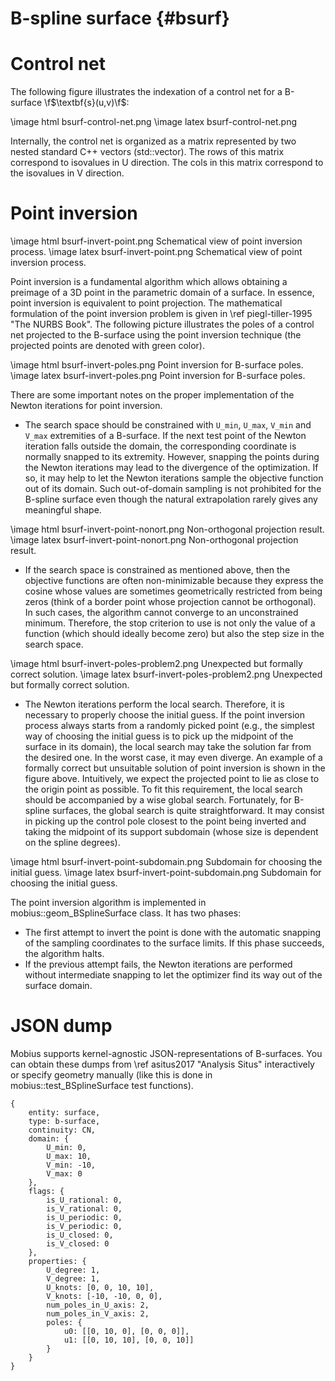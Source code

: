 B-spline surface {#bsurf}
=========================

# Control net

The following figure illustrates the indexation of a control
net for a B-surface \f$\textbf{s}(u,v)\f$:

\image html bsurf-control-net.png
\image latex bsurf-control-net.png

Internally, the control net is organized as a matrix represented by two nested
standard C++ vectors (std::vector). The rows of this matrix correspond to
isovalues in U direction. The cols in this matrix correspond to the isovalues
in V direction.

# Point inversion

\image html bsurf-invert-point.png Schematical view of point inversion process.
\image latex bsurf-invert-point.png Schematical view of point inversion process.

Point inversion is a fundamental algorithm which allows obtaining a preimage
of a 3D point in the parametric domain of a surface. In essence, point inversion
is equivalent to point projection. The mathematical formulation of the point
inversion problem is given in \ref piegl-tiller-1995 "The NURBS Book". The following
picture illustrates the poles of a control net projected to the B-surface using
the point inversion technique (the projected points are denoted with green color).

\image html bsurf-invert-poles.png Point inversion for B-surface poles.
\image latex bsurf-invert-poles.png Point inversion for B-surface poles.

There are some important notes on the proper implementation of the Newton iterations
for point inversion.

- The search space should be constrained with `U_min`, `U_max`, `V_min` and `V_max`
  extremities of a B-surface. If the next test point of the Newton iteration falls
  outside the domain, the corresponding coordinate is normally snapped to its extremity.
  However, snapping the points during the Newton iterations may lead to the
  divergence of the optimization. If so, it may help to let the
  Newton iterations sample the objective function out of its domain. Such out-of-domain
  sampling is not prohibited for the B-spline surface even though the natural
  extrapolation rarely gives any meaningful shape.

\image html bsurf-invert-point-nonort.png Non-orthogonal projection result.
\image latex bsurf-invert-point-nonort.png Non-orthogonal projection result.

- If the search space is constrained as mentioned above, then the objective
  functions are often non-minimizable because they express the cosine whose
  values are sometimes geometrically restricted from being zeros (think of a border point
  whose projection cannot be orthogonal). In such cases, the algorithm
  cannot converge to an unconstrained minimum. Therefore, the stop criterion to
  use is not only the value of a function (which should ideally become zero) but also the
  step size in the search space.

\image html bsurf-invert-poles-problem2.png Unexpected but formally correct solution.
\image latex bsurf-invert-poles-problem2.png Unexpected but formally correct solution.

- The Newton iterations perform the local search. Therefore, it is necessary
  to properly choose the initial guess. If the point inversion process always
  starts from a randomly picked point (e.g., the simplest way of choosing the
  initial guess is to pick up the midpoint of the surface in its domain), the
  local search may take the solution far from the desired one. In the worst case,
  it may even diverge. An example of a formally correct but unsuitable solution
  of point inversion is shown in the figure above. Intuitively, we expect the
  projected point to lie as close to the origin point as possible.
  To fit this requirement, the local search should be accompanied by a wise global search.
  Fortunately, for B-spline surfaces, the global search is quite straightforward. It
  may consist in picking up the control pole closest to the point being inverted
  and taking the midpoint of its support subdomain (whose size is dependent on
  the spline degrees).

\image html bsurf-invert-point-subdomain.png Subdomain for choosing the initial guess.
\image latex bsurf-invert-point-subdomain.png Subdomain for choosing the initial guess.

The point inversion algorithm is implemented in mobius::geom_BSplineSurface
class. It has two phases:

- The first attempt to invert the point is done with the automatic snapping of the
  sampling coordinates to the surface limits. If this phase succeeds, the algorithm halts.
- If the previous attempt fails, the Newton iterations are performed without
  intermediate snapping to let the optimizer find its way out of the surface domain.

# JSON dump

Mobius supports kernel-agnostic JSON-representations of B-surfaces. You can
obtain these dumps from \ref asitus2017 "Analysis Situs" interactively or
specify geometry manually (like this is done in mobius::test_BSplineSurface test
functions).

```
{
    entity: surface,
    type: b-surface,
    continuity: CN,
    domain: {
        U_min: 0,
        U_max: 10,
        V_min: -10,
        V_max: 0
    },
    flags: {
        is_U_rational: 0,
        is_V_rational: 0,
        is_U_periodic: 0,
        is_V_periodic: 0,
        is_U_closed: 0,
        is_V_closed: 0
    },
    properties: {
        U_degree: 1,
        V_degree: 1,
        U_knots: [0, 0, 10, 10],
        V_knots: [-10, -10, 0, 0],
        num_poles_in_U_axis: 2,
        num_poles_in_V_axis: 2,
        poles: {
            u0: [[0, 10, 0], [0, 0, 0]],
            u1: [[0, 10, 10], [0, 0, 10]]
        }
    }
}
```
